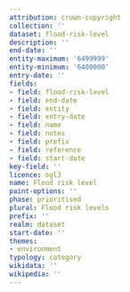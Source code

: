 ```yaml
---
attribution: crown-copyright
collection: ''
dataset: flood-risk-level
description: ''
end-date: ''
entity-maximum: '6499999'
entity-minimum: '6400000'
entry-date: ''
fields:
- field: flood-risk-level
- field: end-date
- field: entity
- field: entry-date
- field: name
- field: notes
- field: prefix
- field: reference
- field: start-date
key-field: ''
licence: ogl3
name: Flood risk level
paint-options: ''
phase: prioritised
plural: Flood risk levels
prefix: ''
realm: dataset
start-date: ''
themes:
- environment
typology: category
wikidata: ''
wikipedia: ''
---
```

